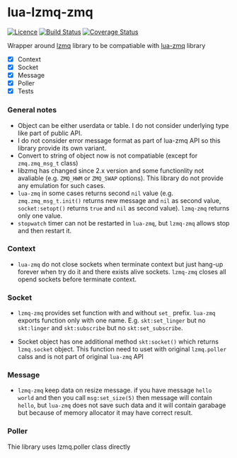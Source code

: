 # lua-lzmq-zmq
[![Licence](http://img.shields.io/badge/Licence-MIT-brightgreen.svg)](LICENSE)
[![Build Status](https://travis-ci.org/moteus/lua-lzmq-zmq.svg?branch=master)](https://travis-ci.org/moteus/lua-lzmq-zmq)
[![Coverage Status](https://coveralls.io/repos/github/moteus/lua-lzmq-zmq/badge.svg)](https://coveralls.io/github/moteus/lua-lzmq-zmq)

Wrapper around [lzmq](https://github.com/zeromq/lzmq) library to be compatiable with [lua-zmq](https://github.com/Neopallium/lua-zmq) library

 * [x] Context
 * [x] Socket
 * [x] Message
 * [x] Poller
 * [x] Tests

### General notes
* Object can be either userdata or table. I do not consider underlying type like part of public API.
* I do not consider error message format as part of lua-zmq API so this library provide its own variant.
* Convert to string of object now is not compatiable (except for `zmq.zmq_msg_t` class)
* libzmq has changed since 2.x version and some functionlity not avaliable (e.g. `ZMQ_HWM` or `ZMQ_SWAP` options).
This library do not provide any emulation for such cases.
* `lua-zmq` in some cases returns second `nil` value (e.g. `zmq.zmq_msg_t.init()` returns new message and `nil`
as second value, `socket:setopt()` returns `true` and `nil` as second value). `lzmq-zmq` returns only one value.
* `stopwatch` timer can not be restarted in `lua-zmq`, but `lzmq-zmq` allows stop and then restart it.

### Context
* `lua-zmq` do not close sockets when terminate context but just hang-up forever when try do it and there exists
alive sockets. `lzmq-zmq` closes all opend sockets before terminate context.

### Socket
* `lzmq-zmq` provides set function with and without `set_` prefix. `lua-zmq` exports function only with one name.
E.g. `skt:set_linger` but no `skt:linger` and `skt:subscribe` but no `skt:set_subscribe`.

* Socket object has one additional method `skt:socket()` which returns `lzmq.socket` object.
This function need to uset with original `lzmq.poller` calss and is not part of original `lua-zmq` API

### Message
* `lzmq-zmq` keep data on resize message. if you have message `hello world` and then you call 
`msg:set_size(5)` then message will contain `hello`, but `lua-zmq` does not save such data and it 
will contain garabage but because of memory allocator it may have correct result.

### Poller
Thie library uses lzmq.poller class directly

